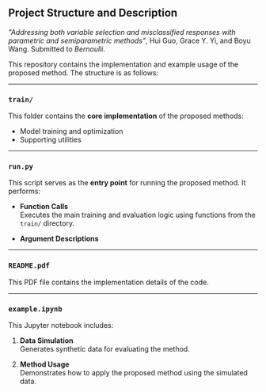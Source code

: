 ## Project Structure and Description

*"Addressing both variable selection and misclassified responses with parametric and semiparametric methods"*, Hui Guo, Grace Y. Yi, and Boyu Wang. Submitted to *Bernoulli*.

This repository contains the implementation and example usage of the proposed method. The structure is as follows:

---

### `train/`

This folder contains the **core implementation** of the proposed methods:

- Model training and optimization
- Supporting utilities 


---

### `run.py`

This script serves as the **entry point** for running the proposed method. It performs:

- **Function Calls**  
  Executes the main training and evaluation logic using functions from the `train/` directory.

- **Argument Descriptions**

---

### `README.pdf`

This PDF file contains the implementation details of the code.


---

### `example.ipynb`

This Jupyter notebook includes:

1. **Data Simulation**  
   Generates synthetic data for evaluating the method.

2. **Method Usage**  
   Demonstrates how to apply the proposed method using the simulated data.  



